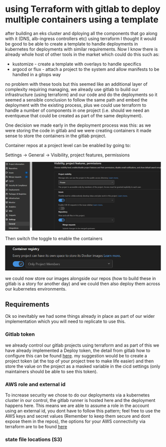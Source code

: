 # using Terraform with gitlab to deploy multiple containers using a template
after building an eks cluster and dploying all the components that go along with it (DNS, alb-ingress controllers etc) using terraform I thought it would be good to be able to create a template to handle deployments in kubernetes for deployments with similar requirements.
Now I know there is already whole host of other tools in the market which could do this such as:
- kustomize - create a template with overlays to handle specifics
- argocd or flux - attach a project to the system and allow manifests to be handled in a gitops way

no problem with these tools but this seemed like an additional layer of complexity requiring managing,  we already use gitlab to build our infrastructure (using terraform) and our code and do the deployments so it seemed a sensible conclusion to follow the same path and embed the deployment with the existing process, plus we could use terraform to handle a number of components in one project (i.e. should we need an eventqueue that could be created as part of the same deployment).

One decision we made early in the deployment process was this:
as we were storing the code in gitlab and we were creating containers it made sense to store the containers in the gitlab project.  

Container repos at a project level can be enabled by going to:

 Settings -> General -> Visibility, project features, permissions

![settings](images\container_settings.PNG)


Then switch the toggle to enable the containers

![toggle](images\container_switch.PNG)

we could now store our images alongside our repos (how to build these in gitlab is a story for another day) and we could then also deploy them across our kubernetes environments. 

## Requirements
Ok so inevitably we had some things already in place as part of our wider implementation which you will need to replicate to use this.  

### Gitlab token
we already control our gitlab projects using terraform and as part of this we have already implemented a Deploy token,  the detail from gitlab how to configure this can be found [here](https://docs.gitlab.com/ee/security/token_overview.html).  my suggestion would be to create a project token (at the top of your project tree to make life easier) and then store the value on the project as a masked variable in the cicd settings (only maintainers should be able to see this token).

### AWS role and external id
To increase security we chose to do our deployments via a kubernetes cluster in our control,  the gitlab runner is hosted here and the deployment happens here.  This means we are able to assume a role in the account using an external id,  you dont have to follow this pattern;  feel free to use the AWS keys and secret values (Remember to keep them secure and dont expose them in the repos),  the options for your AWS connectivity via terraform are to be found [here](https://registry.terraform.io/providers/hashicorp/aws/latest/docs)

### state file locations (S3)
